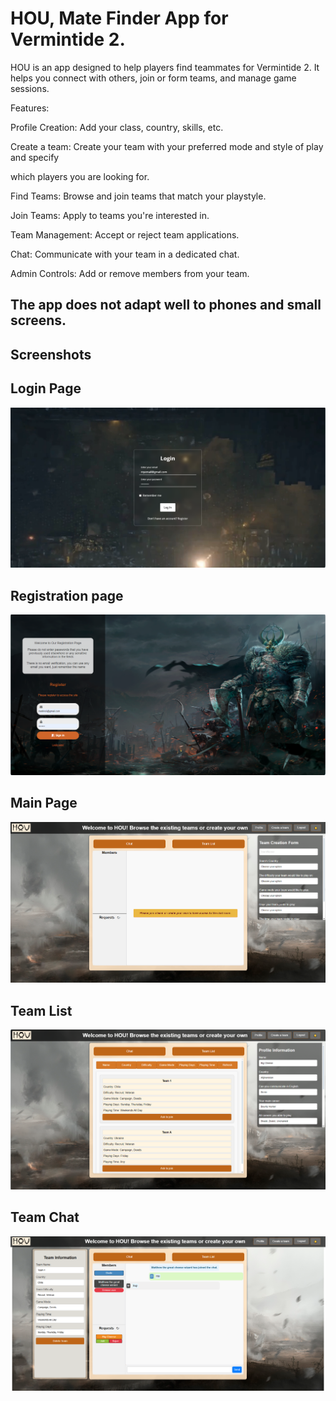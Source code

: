 # HOU, Mate Finder App for Vermintide 2.

HOU is an app designed to help players find teammates for Vermintide 2. It helps you connect with others, join or form teams, and manage game sessions.

Features:

Profile Creation: Add your class, country, skills, etc.

Create a team: Create your team with your preferred mode and style of play and specify 

which players you are looking for.

Find Teams: Browse and join teams that match your playstyle.

Join Teams: Apply to teams you're interested in.

Team Management: Accept or reject team applications.

Chat: Communicate with your team in a dedicated chat.

Admin Controls: Add or remove members from your team.

## The app does not adapt well to phones and small screens.

## Screenshots

## Login Page
![App Screenshot](src/main/resources/static/screeenshots/Login.PNG)

## Registration page
![App Screenshot](src/main/resources/static/screeenshots/Register.PNG)

## Main Page
![App Screenshot](src/main/resources/static/screeenshots/MainPage.PNG)

## Team List
![App Screenshot](src/main/resources/static/screeenshots/teamList.PNG)

## Team Chat
![App Screenshot](src/main/resources/static/screeenshots/teamChat.PNG)

